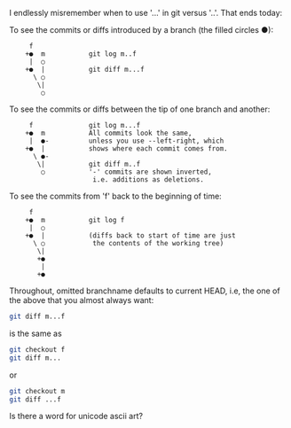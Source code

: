 <!--
.. title: Git: When to use three dots vs two
.. slug: git-when-to-use-three-dots-vs-two
.. date: 2015-08-25 11:51:30-05:00
.. tags: geek,version-control,git
.. link: 
.. description: 
.. type: text
-->


I endlessly misremember when to use '...' in git versus '..'. That ends
today:

To see the commits or diffs introduced by a branch (the filled circles ●):

```text
     f
    +●  m           git log m..f
     |  ○
    +●  |           git diff m...f
      \ ○
       \|
        ○
```

To see the commits or diffs between the tip of one branch and another:

```text
     f              git log m...f
    +●  m           All commits look the same,
     |  ●-          unless you use --left-right, which
    +●  |           shows where each commit comes from.
      \ ●-
       \|           git diff m..f
        ○           '-' commits are shown inverted,
                     i.e. additions as deletions.
```

To see the commits from 'f' back to the beginning of time:

```text
     f
    +●  m           git log f
     |  ○
    +●  |           (diffs back to start of time are just
      \ ○            the contents of the working tree)
       \|
       +●
        |
       +●
```

Throughout, omitted branchname defaults to current HEAD, i.e, the one of the
above that you almost always want:

``` bash
git diff m...f
```

is the same as

``` bash
git checkout f
git diff m...
```

or

``` bash
git checkout m
git diff ...f
```

Is there a word for unicode ascii art?
